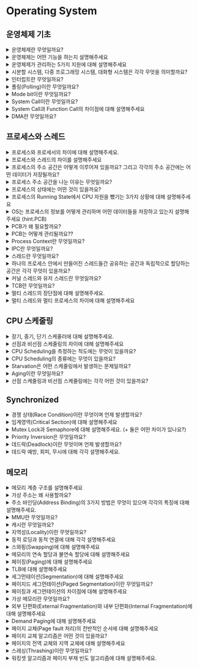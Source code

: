 # Operating System

## 운영체제 기초
<details>
<summary>운영체제란 무엇일까요?</summary>

<hr>
운영체제란 컴퓨터 시스템의 자원을 효율적으로 관리하며 사용자가 컴퓨터를 편리하고 효과적으로 사용할 수 있는 환경을 제공하는 여러 프로그램들의 모임이다.
또한, 응용 프로그램과 하드웨어 간의 인터페이스이다.

넓은 의미에서 커널 뿐만 아니라, 시스템을 위한 유틸리티를 포함하는 개념이며, 좁은 의미에서는 메모리에 올라가 있는 커널을 의미한다.
커널은 전체 운영 체제 코드 중 메모리에 올라가있는 부분이다.

<hr>
</details>

<details>
<summary>운영체제는 어떤 기능을 하는지 설명해주세요</summary>

<hr>
 1. CPU 스케줄링
 
 2. 메모리 관리

 3. 파일 관리
 
 4. 입출력 관리
 
 5. 프로세스 관리
 
 6. 네트워킹
 
 7. 보호

  - 시스템의 오류를 검사하고 복구한다.
    
  - 자원 보호 기능을 제공한다.
<hr>
</details>

<details>
<summary>운영체제가 관리하는 5가지 지원에 대해 설명해주세요</summary>

<hr>
프로세스, 저장장치, 네트워킹, 주변 장치, 사용자 이렇게 5가지 지원을 한다.

1. 프로세스 관리

프로세스의 스케줄링과 동기화 관리를 담당한다.
프로세스의 생성과 제거, 시작과 정지, 메시지 전달 등의 기능을 담당한다.

2. 저장장치 관리

저장 장치에는 메인 메모리인 1차 저장장치와 하드디스크, NAND 등인 2차 저장장치가 있다.
운영체제는 이러한 저장장치를 관리하며, 프로세스에게 메모리 할당 및 회수, 파일 생성과 삭제, 변경 유지 등의 관리를 한다.
  - 1차 저장장치(Main Memory)
    프로세스에 할당하는 메모리
    영역의 할당과 해제각 메모리 영역 간의 침범 방지
    메인 메모리의 효율적인 활용을 위해서 가상 메모리 기능도 제공
  - 2차 저장장치(HDD, NAND Flash Memory 등)
    파일 형식의 데이터 저장
    이런 파일 데이터 관리를 위한 파일 시스템이 있는데, 이를 OS에서 관리
    FAT, NTFS, EXT2, JFS, XFS 등 많은 파일 시스템이 개발되어서 사용 중

##### HDD와 NAND Flash Memory에 대해서
메모리 반도체는 무조건 스위칭 기능과 데이터 저장 기능을 갖는다.

DRAM은 스위칭 기능이 빠르고, NAND Flash Memory는 데이터 저장 기능이 월등하다. NAND Flash Memory는 전원이 꺼져도 창고라는 공간에 저장된 데이터가 존재하므로 '비휘발성 메모리'라고 하고, DRAM은 전원이 꺼지면 데이터는 무조건 소멸하기 때문에 '휘발성 메모리'라고 부른다.

3. 네트워킹

TCP/IP 기반의 인터넷에 연결하거나 응용 프로그램이 네트워크를 사용하면 OS에서 네트워크 프로토콜을 지원한다.
이처럼 OS는 응용 프로그램과 하드웨어 사이의 인터페이스 역할을 하면서 하드웨어를 소프트웨어적으로 제어 및 관리를 하고 있다.

4. 주변 장치 관리

입출력 장치의 스케줄링 및 전반적인 관리를 담당한다.
디바이스 드라이버를 OS가 관리해서 여러 하드웨어를 사용할 수 있도록 해준다


##### 디바이스 드라이버
디바이스란 하드 디스크, USB, 프린터, 단말기, 네트워크 어댑터, 터치 스크린, 오디오 등 컴퓨터 시스템 이외의 다른 주변 장치들을 말한다.

디바이스 드라이버(DD) 란 위의 디바이스들을 동작시키기 위해서 필요한 구동용 소프트웨어이다.
응용 프로그램에서 하드웨어 장치를 이용해서 데이터를 접할 때, DD를 사용한다.

5. 사용자 관리

사용자별 계정을 관리할 수 있는 사용자 관리 기능을 제공한다.
<hr>
</details>

<details>
<summary>시분할 시스템, 다중 프로그래밍 시스템, 대화형 시스템은 각각 무엇을 의미할까요?</summary>

<hr>
시분할 시스템이란 CPU 작업시간을 여러 프로그램이 나누어 쓰는 시스템이다.

다중 프로그래밍 시스템은 메모리 공간을 분할해 여러 프로그램들을 동시에 메모리에 올려서 처리하는 시스템이다.

대화형 시스템은 사용자 관점에서 각 프로그램에 대한 키보드 입력의 결과를 곧바로 화면에 보여주 시스템이다.

3 시스템 모두 하나의 컴퓨터에서 여러 프로그램이 동시에 실행되는 **다중 작업용 운영체제**에 속한다.

<hr>
</details>

<details>
<summary>인터럽트란 무엇일까요?</summary>

<hr>

 CPU가 프로그램을 실행하고 있는 중, 예기치 않은 상황이나 먼저 수행해야할 일이 발생한 경우, 현재 실행중인 작업을 즉시 중단하고, 발생한 상황이 먼저 처리되어야 함을 CPU에게 알리 것이다.

 인터럽트는 크게 Hardware Interrupt와 Software Interrupt가 있다.

 하드웨어 인터럽트는 각각의 하드웨어 I/O device에서 발생한 인터럽트다.

 - 입출력 인터럽트
 - 정전 전원 이상 인터럽트
 - 기계 착오 인터럽트 = CPU의 기능적인 오류
 - 외부 신호 인터럽트

소프트웨어 인터럽트가 더 중요하다. (Trap)

CPU 내부에서 자신이 실행한 명령이나 CPU 명령 실행에 관련된 모듈에서 오류가 생기거나 System call을 호출할 때 발생한다.
- System Call : 애플리케이션이 커널의 함수를 실행하기 위해서 발생시킨다.
- Exception : divide by zero, overflow, underflow ...

d
<hr>
</details>

<details>
<summary>폴링(Polling)이란 무엇일까요?</summary>

<hr>
인터럽트처럼 CPU가 다른 프로세스를 실행하는 동안 디바이스로부터 발생하는 이벤트를 처리하는 방법 중 하나이다.

폴링 방식은 특정 주기마다 CPU가 디바이스들이 serving이 필요한지 체크하기 때문에 CPU 사이클 낭비가 발생한다.
 ( 폴링은 특정 주기마다 CPU가 디바이스를 poll해야지 serving이 가능하지만, 인터럽트는 언제든지 발생할 수 있다)
또한, 인터럽트와 다르게 폴링은 소프트웨어적으로 시그널을 확인하는 방식이다.

폴링은 구현이 쉽고, 우선순위의 변경이 용이하기 때문에 쓰인다. 

>인터럽트는 폴링 방식과 다르게 하드웨어로 지원을 받아야한다는 제약이 있다. 하지만, 폴링 방식보다 신속하게 대응하는 것이 가능해서 필수적인 기능이다. 즉, 인터럽트는 상황을 예측하기 힘든 경우 컨트롤러가 가장 빠르게 대응할 수 있는 방식이다. 
<hr>
</details>

<details>
<summary>Mode bit이란 무엇일까요?</summary>

<hr>
Mode BIT는 사용자 장치의 잘못된 수행으로 다른 프로그램 및 운영체제에 피해가 가지 않도록 하는 보호 장치이다.

Mode BIT은 하드웨어적으로 두가지 모드의 operation 을 지원한다.
- 0이면 Kernel mode( OS 코드 수행 )
- 1이면 User mode( 사용자 프로그램 수행 )

Privileged Instruction는 파일을 다루거나 I/O에게 request를 하는 등, OS만 실행할 수 있는 Instruction으로 Kernel Mode에서만 수행이 가능하다.

이를 User Mode에서 실행하려고 하면, 프로그램을 종료하고 Software Interrupt가 발생한다. 

User program이 하드웨어에 접근하려면 **system call**을 통해서 실행해야 한다.

<hr>
</details>

<details>
<summary>System Call이란 무엇일까요?</summary>

<hr>
System Call이란 (User program이 접근하지 못하는) OS만의 privileged Instruction을 실행하기 위해서는 OS에게 특정 일들을 수행해달라고 요청하는 것으로 **Software Interrupt의 일종**이다.

User program과 OS사이의 인터페이스를 제공한다.

System Call 발생 -> mode bit 0으로 변경 -> 요청 작업 처리 -> mode bit 1로 변경 -> 유저 프로세스 수

<hr>
</details>

<details>
<summary>System Call과 Function Call의 차이점에 대해 설명해주세요</summary>

<hr>
![image](https://github.com/user-attachments/assets/41117340-62cb-489f-9dcc-8521115589cd)

System call은 OS의 도움을 받아 OS의 function을 불러서 수행하는 것이다.

Function call으 같은 프로세스 내에서 프로세스 내에 있는 function을 불러서 수행하는 것이다.
<hr>
</details>

<details>
<summary>DMA란 무엇일까요?</summary>

<hr>
DMA(DIrect Memory Access)

등장 배경

모든 메모리의 접근은 CPU에 의해 접근을 해야하며, 메모리의 접근을 위해서는 CPU에게 인터럽트를 발생시킨 후, 부탁해야 했다. 그렇기 때문에, 모든 메모리 연산에는 interrupt을 발생시키고, CPU는 interrupt을 처리하기 위해서 local buffer와 memory 사이에서 데이터를 옮기는 일까지 진행했다. 이는 CPU 효율성을 많이 떨어뜨렸고, 이를 극복하기 위해서 CPU이외에 메모리 접근이 가능한 장치인 DMA이 등장했다.

DMA 설명

DMA는 일종의 컨트롤러 장치로, CPU가 입출력 장치들의 메모리 접근 요청에 의해 자주 인터럽트를 당하는 것을 막아주는 역할을 한다.

보통 CPU가 처리하는 로컬 버퍼에서 메모리로 데이터를 읽어오는 작업을 DMA가 대행하게 된다.

DMA는 바이트 단위가 아닌 블록 단위로 데이터를 메모리로 읽어온 후!! CPU에게 인터럽트를 발생시켜서 작업 완료를 알린다. 이는 CPU 인터럽트 빈도를 줄여서 효율성을 높인다.

<hr>
</details>

## 프로세스와 스레드
<details>
<summary>프로세스와 프로세서의 차이에 대해 설명해주세요.</summary>

<hr>
프로세스는 코드로 작성된 프로그램이 메모리에 적재되어 사용할 수 있는 상태가 된 것이다.
즉, 메모리 상에서 실행중인 프로그램을 프로세스라고 하고

프로세서는 CPU를 의미한다.

<hr>
</details>

<details>
<summary>프로세스와 스레드의 차이를 설명해주세요</summary>

<hr>
참고 자료 : <https://inpa.tistory.com/entry/%F0%9F%91%A9%E2%80%8D%F0%9F%92%BB-%ED%94%84%EB%A1%9C%EC%84%B8%EC%8A%A4-%E2%9A%94%EF%B8%8F-%EC%93%B0%EB%A0%88%EB%93%9C-%EC%B0%A8%EC%9D%B4> 
프로세스는 운영체제로부터 자원을 할당받은 작업의 단위이고,
스레드는 프로세스가 할당받은 자원을 이용하는 실행 흐름의 단위이다.

프로그램을 실행하게 되면, 파일(코드)는 컴퓨터 메모리에 올라가게 되고, OS로부터 시스템 자원(CPU)를 할당받아서 프로그램 코드를 실행시키면, 그것이 프로세스다.(실행되어 작업중인 컴퓨터 프로그램)

|프로그램|프로세스|
|----|----|
|어떤 작업을 하기 위해 실행할 수 있는 파일| 실행되어 작업중인 컴퓨터 프로그램|
|파일이 저장 장치에 있지만 메모리에는 올라가 있지 않은 **정적**인 상태|메모리에 적재되고 CPU 자원을 할당받아 프로그램이 실행되고 있는 상태|
|코드 덩어리| 코드 덩어리 실행한 것 |

프로세스를 여러 개 만들면 메모리 차지가 비효율적이고, CPU 할당 자원도 중복되기에 등장한 것이 Thread이다.

스레드는 *프로세스 내에서 동시에 진행되는 작업 갈래, 흐름의 단위*를 말한다.

프로그램이 실행되어 프로세스가 만들어지면 Text, Data, Heap, Stack으로 구성된 메모리 영역으로 할당 받는다. 여기서 Heap, Stack은 프로세스가 실행되는 동안 크기가 동적으로 바뀐다.

각 프로세스마다, 이 4개가 각각 생성된다.

스레드는 프로세스가 할당 받은 자원을 이용하는 실행의 단위로, 스레드가 여러개가 있기 때문에 하나의 Chrome을 가지고 웹서핑, 음악, 게임, 다운로드를 동시에 할 수 있는 것이다.

스레드끼리 프로세스의 자원 중 Code, Data, Heap은 공유하고, 스레드마다 Stack은 따로 할당받는다. heap 메모리를 통해서 서로 다른 스레드와의 소통도 가능한 것이다.

이렇게 구성했기 때문에, 자원을 공유하고 자원의 생성과 관리의 중복성을 최소화하여 수행 능력을 올릴 수 있다.



<hr>
</details>

<details>
<summary>프로세스의 주소 공간은 어떻게 이루어져 있을까요? 그리고 각각의 주소 공간에는 어떤 데이터가 저장될까요?</summary>

<hr>
1. Text(Code) : 코드 자체를 구성하는 메모리 영역
2. Data (data + bss + rodata)  : 번역 변수, 정적 변수, 배열과 같은 static data(global variable)
초기화된 데이터는 data영역에 저장하며 초기화되지 않은 데이터는 BSS 영역에 저장한다.(bss = block started by symbol)

const와 같은 상수 키워드 선언된 변수나 문자열 상수는 .rodata에 저장한다. 
-> 왜 data와 bss 구분을 하지?
세그먼트에 따라서 RAM, ROM 어디에 저장할지 결정해야한다.

3. Heap : run time동안 생성자, 인스턴스와 같은 동적으로 할당되는 데이터들을 위해 존재하는 공간이다. 동적으로 할당되고 해제된다.

4. Stack : 지역 변수, 매개변수, 리턴 값과 같은 데이터를 저장하는 임시 메모리 영역이다.함수 호출에 할당되고, 함수의 호출이 완료되면 소멸한다. 만일 stack 영역을 초과하면 stack overflow 에러가 발생한다. 

(RAM은 Random Access Memory, 내용을 자유롭게 읽고 쓰고 지울 수 있는 기억 장치, 책상에 비유, 휘발성 메모리
이며, 보통 컴퓨터의 주 기억장치인 하드 디스크에서 자주 사용하는 데이터를 불러와서 CPU가 빠르게 처리할 수 있는 중간 다리 역할. 
SRAM, DRAM, PRAM, SDRAM, DDRSDRAM 등이 있음

ROM은 Read-Only Memory로 저장한 데이터를 빠른 속도로 읽을 수 있지만, 다시 기록할 수는 없기 때문에 많이 사용하지는 않는다. 그래서 컴퓨터에서는 BIOS(Basic Input Output System)를 저장하거나, 에어컨 냉장고에서 많이 쓰인다. )
<hr>
</details>

<details>
<summary>프로세스 주소 공간을 나눈 이유는 무엇일까요?</summary>

<hr>
최대한 데이터를 공유하면 메모리 사용량을 줄일 수 있기 때문이다.

Code는 공유하고, Stack, Data는 스택 구조의 특성과 전역 변수의 활용성을 위해서 나누게 되었다.

<hr>
</details>

<details>
<summary>프로세스의 상태에는 어떤 것이 있을까요?</summary>

 
|프로세스 상태| 설명 |
 |---|--------|
 |생성(new)|프로세스가 생성되고 아직 준비가 되지 않은 상태 |
 |준비(ready)|프로세스가 실행을 위해 기다리는 상태, CPU를 할당받을 수 있는 상태이며, 언제든지 실행될 준비가 되어있다|
 |실행 (running)|프로세스가 CPU를 할당받아 실행되는 상태|
 |대기 (waiting)|프로세스가 특정 이벤트(입출력 요청 등)가 발생하여 대기하는 상태CPU를 할당받지 못하며, 이벤트가 발생하여 다시 READY 상태로 전환될 때까지 대기한다.|
|종료 (terminated)|프로세스가 실행을 완료하고 종료된 상태더 이상 실행될 수 없으며, 메모리에서 제거되게 된다|


<hr>
</details>

<details>
<summary>프로세스의 Running State에서 CPU 자원을 뺐기는 3가지 상황에 대해 설명해주세요</summary>

<hr>
1. Interrupt가 발생했을 때(timer도 포함)
2. I/O request 를 하기 위해 system call을 하여 watiting 상태로 넘어가는 경우
3. Process의 수행이 끝나서 terminated로 되는 경우
<hr>
</details>

<details>
<summary>OS는 프로세스의 정보를 어떻게 관리하며 어떤 데이터들을 저장하고 있는지 설명해주세요 (hint.PCB)</summary>

<hr>
각각의 process들을 OS의 관리를 받게 되는데, 이때 OS는 process의 현재 정보들을 알기 위해서 PCB(Process Control Block)을 사용한다.

PCB는 아래의 정보를 저장하고 있다.
1. process state
2. process number : process id(Pid)
3. Program Counter(PC)
4. CPU register - contes of registers in CPU
5. etc ( Owner, CPU usage, memory usage, process priority, IO status info)

<hr>
</details>

<details>
<summary>PCB가 왜 필요할까요?</summary>

<hr>
CPU core는 여러 개의 프로세스가 공유해서 사용한다. 이때 프로세스의 교체 (Context Switching)이 발생할 때마다 실행중인 CPU에 올라간 프로세스의 정보를 변경해야 하고, 프로세스들은 추후 CPU 이용 순서가 왔을 때, 이전 작업 내용을 이어서 하기 위해 정보를 저장해야할 필요가 있다. OS는 프로세스의 정보를 PCB를 통해 저장하고 관리하고 있다.

Context Switching이 발생할 때, PCB의 값들을 변경하게 되며 PCB의 정보를 통해 연산을 이어서 한다. 새로 해야할 작업의 상태를 알아야 하기 때문에 존재하는 프로세스에 관한 모든 정보를 저장하는 임시 저장소이다. (프로세스가 생성되면 메모리에 해당 프로세스의 PCB가 함께 생성되고, 종료 시 삭제된다. )

따라서, OS는 PCB에 담긴 프로세스 고유 정보를 통해 프로세스를 관리하며, 프로세스의 실행 상태를 파악하고, 우선순위를 조정하며 스케줄링을 수행하고, 다른 프로세스와의 동기화를 제어한다.

이러한 PCB를 통한 Context Switching은 사용자에게 빠른 반응성과 동시성을 제공하지만, switching 되는 순간, 발생하는 살짝의 간극을 context switching overhead라고 한다. 

이 overhead는 다음과 같은 행위에서 발생된다.
1. PCB 저장 및 복원
2. CPU 캐시 메모리 무효화에 딸ㄴ 비용
3. 프로세스 스케줄링 비용


<hr>
</details>

<details>
<summary>PCB는 어떻게 관리될까요??</summary>

<hr>
커널의 data 영역에는 CPU, memory, disk 등이 있다. 그리고 각각의 process 의 정보들을 갖고 있는 PCB가 존재한다. 즉, PCB는 커널의 data영역에서 관리된다.

이때 PCB들은 linked list 방식으로 관리가 된다. PCB List head에 PCB가 생성될 때마다 붙게 된다. 주소값으로 연결이 이루어져있는 연결 리스트이기 때문에 삽입 삭제가 용이하다.

프로세스가 생성되면 동시에 PCB도 생성되고, 프로세스가 종료되면 동시에 PCB도 제거된다.
![image](https://github.com/user-attachments/assets/24d7f63a-b07a-41aa-9fb7-fb17cbac88a4)

<hr>
</details>

<details>
<summary>Process Context란 무엇일까요?</summary>

<hr>
Process Context란 프로세스가 현재 어떤 상태에서 수행되고 있는 지 정확하게 규명하기 위해 필요한 정보를 의미한다.

시분할 시스템에서는 CPU의 제어권을 공유하기 때문에, 프로세스를 재개하는 시점에 대한 정보를 알기 위해서 process context를 사용한다.

process context에는 프로세스의 주소공간, 레지스터의 값, 시스템 콜 등을 통해 커널에서 수행한 일의 상태, 프로세스에 관해 커널이 관리하고 있는 각종 정보등을 포함한다.

process context의 내용은 크게 3가지로 나뉜다.
1. 하드웨어 문맥 : CPU의 수행상태로, PC와 register에 저장한 값들
2. 프로셋 주소 공간 : 코드, 데이터 스택으로 구성되는 주소 공간
3. 커널 상의 문맥 : PCB, kernel stack와 같은 자료 구

<hr>
</details>

<details>
<summary>IPC란 무엇일까요?</summary>

<hr>
OS가 제공하는 프로세스간 협력 메커니즘, Inter-Process Communication이다. 즉, IPC란 하나의 컴퓨터 안에서 실행중인 서로 다른 프로세스 간 발생하는 통신이다.

IPC는 대표적으로 Shared Memory와 Message Passing이 있다.

Message Passing은 두 프로세스 사이에 communication link을 생성해서 커널의 send(), recieve() 연산을 토해 메시지를 주고 받는다. 그리고 send와 recieve 연산은 system call을 통해 사용한다.

메시지 전달은 전송 대상이 다른 프로세스인지, 아니면 메일 박스라는 일종의 저장공간인지에 따라서 직접 통신과 간접 통신으로 나뉜다. 

Shared Memory는 데이터 자체를 공유하도록 지원하는 것이다. 

Shared Memory를 사용하면 특수한 공간이 생겨, process들이 각자 자신의 공간이라고 생각하면서 사용한다. 프로세스가 공유 메모리 할당을 커널에 요청하면 커널은 해당 프로세스에 메모리 공간을 할당해주고, 이후 모든 프로세스는 해당 메모리에 접근할 수 있다. 

이는 중개자 없이 곧바로 메모리에 접근할 수 있기 때문에 IPC 중에서 가장 빠르게 작동한다. 하지만, 2개 이상의 process가 동시에 접근하려는 process syncronization 문제와 multi processor에서의 Cache Coherence Problem이 발생한다. 
<hr>
</details>

<details>
<summary>스레드란 무엇일까요?</summary>

<hr>
CP가 동작하는 가장 작은 단위를 THREAD라고 한다. 

하나의 process는 한개 이상의 thread로 구성된다.

IPC 없이 바로 shared memory에 접근이 가능하다

process들끼리 바꾸는 context switching보다 thread을 변경하는 것이 overhead이 적다.

새로운 thread을 만들 때에는 pc, register, stack에 대한 공간만 만들면 되기 때문에 process을 만드는 것보다 memory와 time 측면에서 이점이 있다. 
<hr>
</details>

<details>
<summary>하나의 프로세스 안에서 만들어진 스레드들간 공유하는 공간과 독립적으로 할당하는 공간은 각각 무엇이 있을까요?</summary>

<hr>
공유 : Code, Data (OS resource)
각자 관리 : PC, Register, Stack (TCB로 관리)
<hr>
</details>

<details>
<summary>커널 스레드와 유저 스레드란 무엇일까요?</summary>
 
#### 커널 스레드
 - 운영체제가 직접 관리하는 스레드
 - 논리적 코어와 매핑되는 시스템의 실제 스레드
 - 커널 영역에서 스레드의 생성, 관리, 수행
 - 커널이 각 스레드를 개별적으로 관리
 - 프로세스 내 스레들이 병령 수행 가능
 - 하나의 스레드가 block되어도 다른 스레드는 계속 작업 가능

 - parallelism과 Concurrency를 지원하지만, kernel thread은 kernel을 통해서 operation을 하기에 무겁다
   
#### 유저 스레드
 - 유저 영역의 **라이브러리**로 구현된 스레드
 - 커널은 프로세스 내 유저 스레드를 알지 못한다.

 - user space 안 thread library에 의해서 관리되기 때문에, system call이 필요하지 않기에 빠르지만, 하나의 user thread가 system call을 만들면 전체 thread가 blocked 상태가 된다. 또한 Parallelism을 지원하지 않는다.
<hr>

<hr>
</details>

<details>
<summary>TCB란 무엇일까요?</summary>

<hr>
TCB(Thread Control Block)는 스레드를 관리하는 구조이다. ( 프로세스를 PCB를 통해 관리하는 것처럼)
- TCB의 정보는 PCB 안에 있다.
-각각의 kernel Thread에만 생성된다.
-PC, register의 정보를 갖고 있다.
-ready queue는 CPU를 기다리고 있는 TCB의 리스트로 context switch을 할 때마다 TCB들에 있는 PC, register정보로 변경한다.
<hr>
</details>

<details>
<summary>멀티 스레드의 장단점에 대해 설명해주세요.</summary>

<hr>
멀티 스레드란 하나의 프로세스에 여러 스레드로 자원을 공유하며 작업을 나누어 수행하는 것입니다.

### 장점

- 독립적으로 프로세스를 하나하나 생성하는 것에 비해 **PC, Register, Stack **에 대한 공간만 만들면 되기 때문에 memory와 time 측면에서 이점이 있다.
- 시스템의 처리율이 향상된다.
- 스레드 간 데이터를 주고 받는 것이 간단하고, 시스템 자원 소모가 준다.
- 스레드 사이의 작업량이 적어서 Context Switching이 빠르다(캐시 메모리를 비울 필요가 없다)
  - Non-blocking system call을 하여 효율적이다.
     - Single thread는 I/O작업을 하면 process전체가 waiting으로 가게 되는 blocking system인데 multi-thread process같은 경우는 하나의 thread가 I/O작업을 하여 해당 thread가 waiting으로 가더라도 다른 thread가 CPU를 할당받아 사용할 수 있는 Non-blocking system이다.
 - IPC 없이 Shared Memory에 접근 가능하기 때문에 응답 시간과 통신 비용이 단축된다.

### 단점

- 자원을 공유하기에 bottle neck, deadlock와 같은 동기화 문제가 발생할 수 있다.
- 주의 깊은 설계가 필요하고, 디버깅이 어렵다.
- 하나의 스레드가 전체 프로세스에 영향을 준다.
- 단일 프로세스 시스템의 경우 필요 없다.
<hr>
</details>

<details>
<summary>멀티 스레드와 멀티 프로세스의 차이에 대해 설명해주세요</summary>

<hr>
> 멀티 프로세스는 하나의 프로그램을 여러개의 프로세스로 구성해서 각 프로세스가 하나의 작업을 처리하는 것이다.
> 멀티 스레드는 하나의 프로세스에 여러 스레드가 자원을 공유하며 작업을 나누어 수행하는 것이다.

차이 

|멀티 프로세스 | 멀티 스레드 | 
|-------|-------|
| | 작은 메모리 공간 차지, Context Switching이 빠르다.|
| | 동기화 문제, 하나의 스레드 장애가 전체 스레드 종료로 이어질 수도 있다|
|프로세스 끼리 영향을 주지 않아 안정성이 높다.| |
| 많은 메모리 공간과 CPU 시간을 차지한다. | |
|동시에 여러 작업 수행| 동시에 여러 작업 수행|


<hr>
</details>

## CPU 스케줄링
<details>
<summary>장기, 중기, 단기 스케줄러에 대해 설명해주세요.</summary>

<hr>

#### 장기 스케줄러(job scheduler, 작업 스케줄러)

어떤 프로세스를 준비 큐에 진입시킬지 결정한다.

레디 큐에 있는 작업들은 CPU에서 실행되기 위해 프로세스 메모리를 보유하여야 하여, 장기 스케줄러는 메모리를 할당하는 문제에 관여한다 -> 메모리 할당 승인을 결정

메모리에 올라가 있는 프로세스의 수를 조절한다.
>현대의 시분할 시스템의 OS에서는 프로세스가 시작 상태가 되면 장기 스케줄러 없이 곧바로 프로세스에 메모리를 할당해서 준비큐에 넣어준다. -> 장기 스케줄러 대신 중기 스케줄러 사용


#### 단기 스케줄러( CPU scheduler)

Ready Queue의 프로세스 중에서 어떤 프로세스를 다음 번에 실행 상태로 만들 것인지 결정

시분할 시스템에서는 타이머가 인터럽트를 발생하면 단기 스케줄러 호출


#### 중기 스케줄러

현대 시분할 시스템용 OS에서는 중기 스케줄러를 더 많이 둔다(장기 스케줄러 대신)

너무 많은 프로세스에게 메모리를 할당해, 시스템의 성능이 저하되는 경우를 해결하기 위해 적재된 프로세스의 수를 동적으로 저절하기 위해 추가된 스케줄러이다. 

프로세스 당 보유 메모리양이 지나치게 적어진 경우, 일부 프로세스를 메모리에서 Swap out시키는 역할을 수행한다.

<hr>
</details>

<details>
<summary>선점과 비선점 스케줄링의 차이에 대해 설명해주세요</summary>

<hr>

### Non-Preemptive

- proess가 CPU를 스스로 놔줄 때까지 기다리는 스케줄링 방식이다.
- Process들은 종료 또는 I/O 작업을 하기 전까지는 CPU를 지속적으로 사용할 수 있다.
- context switch가 적게 일어나기 때무에 Overhead가 적다.
- 새로운 작업을 요청해도 자신의 순서까지 오래 기다려야 할 수도 있기 때문에 response time이 오래 걸린다.
- 바로바로 반응해야 하는 프로그램에는 좋지 않다.

### Preemptive

- interrupt을 통해 **강제로** CPU를 뺏는 방법이다.
- 현대 대부분의 OS는 Preemptive이다.
- race condition 이 발생한다.

> Race Condition이란 둘 이상의 입력 또는 조작의 타이밍이나 순서 등이 결과 값에 영향을 줄 수 있는 상태
> 두개 이상의 프로세스가 공유 자원에 접근할 때, 결과값에 영향을 줄 수 있는 상황으로, 동시 접근 시 자료의 일관성을 해치는 결과가 나타난다.

>이를 예방하기 위해서는 세마포어나 뮤텍스를 사용해야한다.

|Semaphore | Mutex | 
|------|------|
|동기화를 위한 도|동기화를 위한 도구|
|Signaling 메커니즘|Locking 메커니즘|
|Lock을 걸지 않은 Thread도 signal을 통해 Lock 해제 가능 | Locking 메커니즘으로 Lock을 걸은 Thread만이 임계 영역을 나갈 때 Lock을 해제|
Semaphore는 Signaling 메커니즘을 사용한다.

락을 걸지 않은 쓰레드도 Signal을 해제할 수 있기 때문에 wait 함수를 호출한 Thread만이 signal 함수를 호출할 수 있는 뮤텍스와 다르다.

wait을 호출하면 Semaphore의 카운트를 1 줄이고, Semaphore의 카운트가 0보다 작거나 같아질 경우에 Lock이 실행된다.

뮤텍스는 자원에 대한 접근을 동기화하기 위해 사용되는 상호배제 기술이다. 뮤텍스는 Locking 메커니즘으로 오직 하나의 Thread만이 동일한 시점에 Mutex를 얻어 임계 영역에 들어올 수 있고, 이 Thread 만이 임계 영역에서 나갈 때 뮤텍스를 해제할 수 있다.

<hr>
</details>

<details>
<summary>CPU Scheduling을 측정하는 척도에는 무엇이 있을까요?</summary>

<hr>
1. CPU utilization : CPU를 얼마나 사용하는지 => 높을 수록 효율적이다.
2. Throughput : 시간당 수행한 작업의 양
3. Turnaround Time : 프로세스가 생성되고 종료되기까지 걸린 시간, waiting 시간, 실행 시간 다 합친 것
4. Waiting Time : ready queue에서 기다린 총 시간, waiting queue에서 기다린 전체 시간
5. Response time : 프로세스가 생성되고 **첫번째 응답**이 있기까지 걸린 시간, Interactive and real time system 프로그램 측정에 사용된다. 

<hr>
</details>

<details>
<summary>CPU Scheduling의 종류에는 무엇이 있을까요?</summary>

<hr>
여기 시간 들여
<hr>
</details>

<details>
<summary>Starvation은 어떤 스케줄링에서 발생하는 문제일까요?</summary>

<hr>
Priority Scheduling에서 우선 순위가 높은 process들이 계속 들어오면 우선순위가 낮은 process는 실행되지 않고, 무한정 대기하게 되는 이러한 문제를 Starvation이라고 한다.

priority Scheduling, SJF Scheduling에서 발생한다.
<hr>
</details>

<details>
<summary>Aging이란 무엇일까요?</summary>

<hr>
Aging이란 Starvation을 해결하는 방법 중 하나로, process마다 시간이 지나면 지날수록 우선순위를 높여주는 방식이다.
<hr>
</details>

<details>
<summary>선점 스케줄링과 비선점 스케줄링에는 각각 어떤 것이 있을까요?</summary>

<hr>

#### 선점 스케줄링
- SRTF
- RR
- Multi level Queue
- 다단계 피드백 큐

#### 비선점 스케줄링
- FCFS
- SJF
- Priority
- HRN
<hr>
</details>

## Synchronized
<details>
<summary>경쟁 상태(Race Condition)이란 무엇이며 언제 발생할까요?</summary>

<hr>
multicore CPU에서 두개 이상의 프로세스가 parallel하게 실행되는 경우, 또는 두개 이상의 프로세스가 하나의 single core에서 concurrently하게 실행되는 등 **공유 자원에 동시 접근하는 경우, 두개 이상의 프로세스를 두고 경쟁하는 문제를 Race Condition**이라고 한다.

### Race condition이 발생하는 경우

1. Kernel작업 중, **Interrupt**

문제점 : 커널 모드에서 데이터를 로드하여 작업을 수행하다가 인터럽트가 발생해서 같은 데이터를 조작하는 경우

해결법 : 커널 모드에서 작업을 수행하는 동안, Interrupt을 disable시켜, CPU 제어권을 가져가지 못하도록 한다. 

2. 프로세스가 System Call을 해서 커널모드로 진입하여 작업 수행 도중 **Context Switching**이 발생했을 경우

문제점 : P1이 커널모드에서 데이터를 조작하는 도중, 시간이 초과되어 CPU제어권이 P2로 넘어가 데이터를 조작하는 경우

해결법: 프로세스가 커널모드에서 작업을 하는 경우 시간이 초과되어도 CPU 제어권이 다른 프로세스에게 넘어가지 않도록 함

3. 멀티 프로세서 환경에서 **공유 메모리 내의 커널 데이터에 접근**할 때

문제점 : 멀티 프로세서 환경에서 2개의 CPU까 동시에 커널 내부의 공유 데이터에 접근.조작하는 경우

해결법 : 커널 내부에 있는 공유 데이터에 접근할 때마다, 그 데이터에 대해서 lock/unlock을 함

<hr>
</details>

<details>
<summary>임계영역(Critical Section)에 대해 설명해주세요</summary>

<hr>
각각의 process들은 shared data를 접근하는 부분에 critical section이라고 불리는 code segment을 가지고 있다.

동시간대에 하나의 process만 critical section을 실행할 수 있다.

각각의 process들은 critical section에 들어갈 때 `entry section`에서 permission에 대해 물어보고 사용한다. 실행을 마치면 `exit section`을 통해 사용을 마쳤다는 것을 알리고, `remainder section`을 이어서 실행시킨다.

Critical section에는 필요 조건이 있다.

1. **Mutual Exclusion** : 하나의 프로세스가 들어오면 다른 프로세스는 못 들어온다
2. **Progress** : Critical Section을 실행하는 프로세스가 없을 때는 원하는 프로세스는 누구나 들어갈 수 있다.
3. **Bounded** **Waiting** : 각각의 process들은 몇번의 시도안에 Critical Section에 들어갈 수 있어야 한다.

-> Critical Section은 Mutex Lock또는 Semaphore로 구현된다.

<hr>
</details>

<details>
<summary>Mutex Lock과 Semaphore에 대해 설명해주세요. (+ 둘은 어떤 차이가 있나요?)</summary>

<hr>
많은 시스템들은 syncronization을 위해서 atomic hardware instruction의 도움을 받는다. Atomic Instruction은 interrupt을 발생하지 않는다.

Mutex Lock과 Semaphore는 atomic instruction을 사용하기 위한 tool이다. 둘은 atomic instruction의 지원을 받아서 Critical Section을 구현한다.

## Mutex Lock

- (동기화 대상이 하나) 임계 구역을 가진 Thread들의 실행시간이 겹치지 않고, 각각 단독으로 실행되게 하는 기술이다.
- 공유된 자원의 데이터 혹은 Critical Section등에 하나의 Process 혹은 Thread만 접근하도록 지원한다.
- **Mutual Exclusion**의 약자이다.
- 해당 접근을 조율하기 위해 lock과 unlock을 사용한다. 누군가 lock을 가지면 다른 process들은 critical section에 들어가지 못한다.
   - lock : Critical Section에 들어갈 권한을 얻는다.
   - unlock : Critical Section을 모두 사용했음을 알린다.
 

 ## Semaphore

- (동기화 대상이 하나 이상) 공유된 자원의 데이터 혹은 Critical Section등에 *정해진 수의* process 혹은 Thread만 접근하도록 지원한다.
- Semaphore의 S라는 integer variable을 갖고 Critical Section을 관리한다.
- Wait(S)와 signal(S)는 atomic instruction이다.
- Semaphore 는 mutex lock보다 활용도가 높다.
- Semaphore의 크기에 따라 Binary와 Counting가 존재한다.
- Deadlock과 Priority Inversion의 문제가 발생한다.

#### Binary Semaphore
Semaphore 값이 0,1로 Mutex Lock과 동일하다.

누가 쓰면 semaphore는 0, 안 쓰면 1

#### Counting Semaphore
Semaphore의 값이 다양해서, 여러 개의 thread과 resource를 동시에 이용할 수 있게 해준다.

## 둘의 차이
|Mutex|Semaphore|
|-----|------|
|동기화 대상이 하나|동기화 대상이 하나 이상|
|자원을 소유하는 게 가능|자원 소유는 불가능|
|상태가 0,1이기에 Lock 가능, 소유하고 있는 Thread만이 Mutex해제 가능 | Semaphore를 소유하지 않고 있는 Thread도 Semaphore 해제 가능|
|프로세스 범위를 갖는다|시스템 범위에 걸쳐 있다.|
|프로세스 종료 시, 자동으로 Clean up|파일 시스템 상으로 파일로 존재|


<hr>
</details>

<details>
<summary>Priority Inversion은 무엇일까요?</summary>

<hr>
Priority Inversion은 Priority Scheduling에서 발생할 수 있는 문제로, 우선 순위가 높은 프로세스가 필요로 하는 자원을 우선순위가 낮은 프로세스가 lock을 걸고 있을 때 발생하는 문제이다. 

![image](https://github.com/user-attachments/assets/34b5a0a8-588e-4edc-83a1-c34519f91087)

- 낮은 우선순위를 가진 L이 resource R을 이용중이다.
- 높은 우선순위를 가진 H가 ready queue에 추가되면서 먼저 수행을 하려고 한다.
- 하지만 L이 interrupt을 발생시키지 못하도록 semaphore에 접근중이라서 H는 L의 수행이 완료 될 때까지 대기한다. (이건 Priority inversion 아님)
- 이때 R에 접근 하지 않고 싶어하는 M이 ready queue에 추가되면 R에 관련없는 M은 preemption을 발생시켜 L을 종료 시키고 M을 수행한다. M이 preemption이 발생해서, H가 M까지 기다리게 하는 일이 priority inversion이다. 
<hr>
</details>

<details>
<summary>데드락(Deadlock)이란 무엇이며 언제 발생할까요?</summary>

<hr>
데드락은 두개 이상의 process나 Thread가 서로 자원을 얻지 못해서 다음 작업을 하지 못해, 무한히 다음 자원을 기다리는 상태이다.

자원의 종류로는 
1. Physical resource Type : I/O device, memory space, CPU Cycle등
2. Logical resource Type : semaphore, mutex lock, file 과 같이 물리적으로 존재하지 않지만, 여러 process가 같이 사용하는 자원

   ## 데드락이 발생하는 조건
데드락이 발생하기 위해서는 4가지 조건을 만족해야 한다.

1. Mutual Exclusion
   자원에 대해서 한개의 process만이 점유할 수 있다.
2. Hold and Wait
   최소한 하나의 자원을 점유하고 있으면서, 다른 프로세스에 할당되어 사용하고 있는 자원을 추가로 점유하기 위해서 대기하는 프로세스가 존재해야 한다.
3. No Preemption
   강제로 뺏기 불가능
4. Circular wait
   사이클 존재

<hr>
</details>

<details>
<summary>데드락 예방, 회피, 무시에 대해 각각 설명해주세요.</summary>

<hr>

## 데드락 예방 ( Prevention)
데드락 발생 조건 4가지 중 하나만 없애도 Deadlock을 예방할 수 있다.하지만, 실현 불가능한 case들이 존재하고 resource 낭비가 심해져서 utilizatin이 낮아진다.

1. No mutual Exclusion

- 같은 시간에 자원을 공유 가능하도록 한다.

##### Problem : Mutual Exclusion을 없애면 deadlock을 예방하지만, race condition이 발생한다.

-> 공유 할 수 없는 자원(Mutex lock, printer)도 존재하기도 하여서, mutual exclusion을 없애는 건 어렵다.

2. No Hold and Wait

- 프로세스가 resource을 요청할 때마다 다른 리소스를 보유하지 않도록 보장한다.
- Total Allocation : 필요로 하는 자원들을 모두 이요할 수 있을 때까지 기다렸다가 한번에 allocation 받아서 hold and wait을 없앤다.

##### Problem : 작업이 끝난 resource도 가지고 있어서, resource Utilization이 떨어진다.

3. Allow Preemption

- Preemption을 허용한다.(RR)

###### Problem : CPU같은 경우에는 괜찮지만, Semaphore는 불가능하다.

4. No Circular Wait
- Total Ordering : 자원 타입별로 전체적인 순서를 정하고, order의 수를 높여가며 자원을 요청해서 없앤다.\

##### Problem : 항상 순서에 따라 자원을 요청해야 한다.


## 데드락 회피

요청이 왔을 때, safe 상태면 받는다.(safe = 절대 데드락이 일어나지 않는 상태)

만약, unsafe면 요청을 거부한다.

instance 수에 따라서 Resource-Allocation Graph Algorithm,과 Banker's Algorithm이 존재한다.


## 데드락 무시

Ostrich Algorithm : Ignore the problem and pretend that deadlocks never occur in the system.

실제 시스템에서는 deadlock prevention,이나 avoidance는 overhead가 커서 안 쓴다.

실제는 ignorance가 더 많이 쓰인다.

만약 deadlock에 빠지면 DEADLOCK RECOVERY(재부팅, 프로세스 종료, resource 강제로 빼앗기)등 한다.

- Deadlock Detection : 자원 할당 그래프를 통해서 데드락 탐지

- Recovery : 프로세스 종료, 자원 선점. 

<hr>
</details>

## 메모리
<details>
<summary>메모리 계층 구조를 설명해주세요</summary>

<hr>
메모리 게층 구조란, 메모리를 필요에 따라 (CPU가 메모리에 더 빠르게 접근하기 위해서) 여러 가지 종류로 나누어 둠을 의미한다.

메모리 계층 구조를 바탕으로 컴퓨터를 설계해, 여러 상황에 맞는 여러 저장 장치를 각각의 역할이나 특징을 기반으로 사용하여 최적의 효울을 낼 수 있도록 한다.
![image](https://github.com/user-attachments/assets/afcaa1e3-44da-4f5b-8bab-1b4ef2f8131f)
### Register
- CPU가 요청을 처리하는데 필요한 데이터를 **일시적**으로 저장하는 기억 장치이다.
- CPU 안에 존재한다.

### Cache
- 캐시는 지역성의 원리를 사용해서 얻고자 하는 데이터를 필요한 순간마다 데이터가 저장되어 있는 저장소에서 가져오는 일에 대한 시간을 줄일 때 사용되는 임시 저장소이다.
- 메인 메모리의 접근을 빠르게 하기 위한 CPU CACHE, 하드 디스크에 내장된 DISK CACHE(== DISK BUFFER), PAGE CACHE(TLB) 등이 존재한다.

### Main Memory
- 1차 기억장치(주 기억장치)로, 실행중인 프로그램이 올라가는 메모리 공간이다.
- 휘발성 장치인 RAM과 고정 장치인 ROM이 존재한다.

### Hard Disk Drive(HDD)
- **비휘발성**으로 순차 접근이 가능한 **보조 기억 장치** 이다

## 메모리 계층 구조의 목적
- 전체 기억 장치를 구성하는데 있어, 가격은 최소화하면서 빠른 접근 속도와 대용량의 크기를 제공하는 입출력의 경제성을 확보를 목적으로 두고 있다.
- 자주 쓰이는 데이터만 자주 쓰이는 지역성 특징 때문에 자주 쓰이는 데이터들은 메모리에서 CACHE로 올린다.
- 메모리는 상위 계층으로 갈 수록 비싸다. 그렇기에, 계층적으로 구성하여 효율적인 구동을 위해 필요한 데이터들만 상위 계층으로 올린다. 
<hr>
</details>

<details>
<summary>가상 주소는 왜 사용할까요?</summary>

<hr>
Logical Adrress는 메모리의 공간이 한정적이기 때문에, 사용자에게 더 많은 메모리를 제공하기 위해서 등장했다. 가상 주소는 프로그램 상에서 사용자가 보는 주소 공간이다. 각각의 process들은 실제 physical memory address를 사용하지 않고, logical address를 사용한다. 
<hr>
</details>

<details>
<summary>주소 바인딩(Address Binding)의 3가지 방법은 무엇이 있으며 각각의 특징에 대해 설명해주세요.</summary>

<hr>
주소 바인딩은 CPU가 기계어 명령을 수행하기 위해서 논리적 주소를 통해 메모리 참조를 하게 되면 논리적 주소가 물리적 메모리와 매핑된다. 이렇게 논리적 주소를 물리적 주소와 연결 시켜주는 것이 Adress Binding 이다.

이에는 Compile time Binding, Load Time Binding, Execution Time Binding(Run Time Binding) 이 있다. 

### 1. Compile Time Binding
- 컴파일 하는 시점에 해당 프로그램의 물리적 메모리의 위치가 결정된다.
- 프로그램이 절대 주소를 적재시키는 절대코드를 생성한다.
- 프로그램이 올라가 있는 물리적 메모리 위치를 변경하고 싶다면 다시 컴파일 해야 한다.
     - 이러한 이유 때문에 시분할 컴퓨팅 환경에서 잘 사용하지 않는다.


### 2. Load Time Binding
- 프로그램이 실행이 시작될 때, 물리적 메모리 주소가 결정된다.
- 프로그램을 메모리에 적재시키는 프로그램인 Loader의 책임 하에 물리적 메모리 주소가 부여되며, 프로그램이 종료될 때 까지 물리적 메모리 상의 위치가 고정된다.
- 컴파일러가 재배치 가능 코드를 생성한 경우에 가능한 방식이다.
  > 재배치 가능 코드란 프로그램이 실행될 때, 적재되는 순간에 주어진 메모리 주소(base + 10...)에 맞춰서 조정될 수 있는 코드이다.
- 물리적 메모리 위치를 변경하고 싶다면 Reload를 해야 한다(recompile보다는 소모가 적다)

### 3. Execution Time Binding
- 프로그램이 시작한 후에도 프로그램이 위치한 물리적 메모리상의 주소가 변경될 수 있다.
- CPU가 주소를 참조할 때마다 해당 데이터가 물리적 메모리의 어느 위치에 있는지, address mapping table을 이용해서 바인딩을 점검해야 한다.
- 실시간 바인딩이 가능하기 위해서는 **base register** 와 **limit register**를 포함해서 **MMU(Memory Management Unit** 이라는 하드웨어적인 자원이 필요하다.
- 대부분의 OS가 이 방법을 사용한다.
- 물리적 메모리 위치를 바꾸고 싶다면 relocation Register의 값만 바꾸면 된다. (매우 간편)
<hr>
</details>

<details>
<summary>MMU란 무엇일까요?</summary>

<hr>
MMU는 논리적 주소를 물리적 주소로 매핑해주는 하드웨어 장치이다.

CPU가 특정 프로세스의 논리적 주소를 참조하려고 할 때, MMU 기법은 해당 주소값에 기준 레지스터의 값을 더해서 물리적 주소값을 얻어낸다.
- 이때 프로세스의 물리적 메모리 시작 주소인 기준 레지스터를 **Relocation register(재배치 레지스터)** 라고 한다.

![image](https://github.com/user-attachments/assets/739da2be-0da8-48df-b2fd-e05127dbc039)

- process 마다 각기 다른 relocation register, limit register를 갖고 있으며, 이를 통해서 logical address space를 정의한다. 이는 PCB에 저장
  - Context Switching으로 CPU에서 수행중인 프로세스가 바뀔 때마다, **Relocation Register의 값을 해당 프로세스에 해당하는 값으로 재설정함** 으로써 프로세스 별로 adress binding을 올바르게 할 수 있다.
- MMU는 권한이 없는 다른 프로세스의 물리적 주소 공간으로의 침범을 막기 위해서 Limit Register(한계 레지스터)를 이용해서 메모리 보안을 한다.
  if 논리적 주소 < Limit Register에 저장된 프로세스의 크기 :
    논리적 주소 += relocation register -> 물리적 주소룰 찾는다
  else :
    TRAP! -> 프로세스 강제 종료

##정리
1. 논리적 주소 -> 물리적 주소 매핑
2. 메모리 보호!

<hr>
</details>

<details>
<summary>캐시란 무엇일까요?</summary>

<hr>
주기억 장치에 저장된 내용의 일부를 임시로 저장해서, CPU와 주기억장치의 속도 차이로 성능 저하를 방지해준다.

CPU에서 메인 메모리에 접근하기 이전에 먼저 Cache를 확인하고, 만약 데이터가 존재한다면 Cache hit-> 바로 해당 명령어 사용, 데이터가 존재하지 않는다면 Cache miss -> Main memory 접근

이를 통해서 메모리 접근 비용을 아낄 수 있다.

Cache Hit을 극대화 시키기 위해서는 지역성의 원리를 이용한다.
<hr>
</details>

<details>
<summary>지역성(Locality)이란 무엇일까요?</summary>

<hr>
기억 장치 내의 정보를 균일하게 access하는 게 아니라, 한순간에 특정 부분을 집중적으로 참조하는 특성을 의미한다.

#### -시간 지역성
 최근에 참조된 주소의 내용은 곧 다음에도 참조된다는 특성

#### - 공간 지역성
 실제 프로그램이 참조된 주소와 인접한 주소의 내용이 다시 참조되는 특성

<hr>
</details>

<details>
<summary>동적 로딩과 동적 연결에 대해 각각 설명해주세요</summary>

<hr>

### 동적 로딩(dynamic loading)

- 동적 로딩은 여러 프로그램이 동시에 메모리에 올라가서 수행되는 다중 프로그래밍 환경에서 메모리 사용의 효율성을 높이기 위해 사용하는 기법 중 하나이다.
- 프로세스가 시작될 때 프로세스의 주소 공간 전체를 메모리에 다 올리는 것이 아닌 실행에 필요한 부분이 실제로 불릴 때마다 해당 부분만을 메모리에 적재하는 방식으로 동작한다.
- 기존 방식에 비하여 더 많은 프로그램을 메모리에 적재할 수 있어 효율성이 향상된다.
- 운영체제의 특별한 지원 없이 프로그램 자체에서 구현이 가능하며 운영체제가 라이브러리를 통해 지원할 수도 있다.

### 동적 연결(dynamic linking)

> Linking은 프로그래머가 작성한 소스코드를 컴파일하여 생성된 object 파일과 이미 컴파일된 library file들을 묶어 하나의 실행파일을 생성하는 과정을 말한다.
>
- 컴파일을 통해 생성된 object 파일과 라이브러리 파일 사이의 연결을 프로그램의 실행 시점까지 지연시키는 기법이다.
- 기존의 방식(정적 연결, static linking)에는 동일한 라이브러리를 각 프로세스별로 메모리에 적재하느라 물리적 메모리의 낭비가 발생하였다. 하지만 동적 연결은 라이브러리가 실행시점에 연결되어 실행코드가 포함되지 않으며 다수의 프로그램이 사용하는 라이브러리를 메모리에 한번만 적재하여 메모리 효율성을 높일 수 있다.
- 동적 연결을 가능하기 위해 실행파일의 라이브러리 호출 부분에 해당 라이브러리의 위치를 찾기 위한 스텁(stub)이라는 작은 코드를 둔다. 라이브러리 호출 시 스텁을 통해 해당 라이브러리가 메모리에 이미 존재하는지 살펴보고 그럴 경우 해당 주소의 메모리 위치에서 직접 참조하며, 그렇지 않을 경우 디스크에서 동적 라이브러리 파일을 찾아 메모리로 적재한 후 수행하게 된다.
- 동적 연결 기법은 운영체제의 지원을 필요로 한다.


<hr>
</details>

<details>
<summary>스와핑(Swapping)에 대해 설명해주세요</summary>

<hr>

- 스와핑이란 메모리에 올라온 프로세스의 주소 공간 전체를 디스크의 스왑 영역(Swap area)에 일시적으로 내려놓는 것을 말한다.
  - 스왑 영역을 백킹 스토어(backing store)라고도 부르며 디스크 내에 파일 시스템과는 별도로 존재하는 일정 영역이다.
    - 스왑 영역은 프로세스가 수행중인 동안에만 일시적으로 저장하는 공간인 저장 기간이 짧은 공간이다.
- 프로세스가 종료되어 주소 공간을 디스크로 내쫓는 것이 아니라 특정한 이유로 수행 중인 프로세스의 주소 공간을 일시적으로 메모리에서 디스크로 내려놓는 것이다.
- 발생하는 과정
  1. 스와퍼(swapper)라고 불리는 중기 스케줄러에 의해 스왑아웃 프로세스를 선정
  2. 스왑 아웃 대상으로 선정된 프로세스에 대해서는 메모리에 올라가 있는 주소 공간의 내용을 통째로 디스크 스왑 영역에 스왑아웃
- 스와핑은 메모리에 존재하는 프로세스의 수를 조절하며 다중 프로그래밍 정도를 조절한다.

> compile time binding과 load time binding 방식에서는 스왑 아웃된 프로세스가 다시 스왑 인 될 때에는 원래 존재하던 메모리 위치로 다시 올라가야한다. 하지만 run time binding의 경우 빈 메모리 영역 아무 곳에나 프로세스를 올릴 수 있다.

<hr>
</details>

<details>
<summary>메모리의 연속 할당과 불연속 할당에 대해 설명해주세요</summary>

<hr>
각각의 프로세스를 물리적 메모리의 연속 공간에 올리는 방식이다.

물리적 메모리를 다수의 분할로 나누어, 하나의 분할에 하나의 프로세스가 적재되도록 한다.

물리적 메모리를 분할하는 방식에 따라, 고정 분할과 가변 분할 방식으로 나뉜다.

#### Fixed Partition allocation(고정 분할)
- 물리적 메모리를 고정된 크기의 분할로 미리 나누어두고, **각 분할에 하나의 프로세스**를 실행시키는 방식이다.
- 분할의 크기는 모두 동일하게, 다르게 설정 가능하다.
- 하나의 분할에 하나의 프로그램만 적재할 수 있어, 메모리에 올릴 수 있는 프로그램 수가 제한된다.
- 문제 : **Internal Fragmentation(내부 단편화)** 가 발생할 수 있다.

#### Variable Partition allocation(가변 분할)
- 미리 나누지 않고, 프로그램이 실행되고 종료되는 순서에 따라 분할을 관리하는 방식이다.
- 메모리에 적재되는 프로그램의 크기에 따라 분할의 크기, 개수가 동적으로 변한다.
- 문제 : **External Fragmentation(외부 단편화)** 가 발생할 수 있다.

프로세스를 메모리에 올릴 때, 물리적 메모리 내 가용 공간 중 어떤 위치에 들어갈 지 결정하는 **Dynamic Storage-allocation Problem** **(동적 메모리 할당 문제)** 가 중요한 쟁점이다.

1. First Fit : 스캔을 하며 프로그램을 적재할 수 있는 최초의 가용 공간에 적재
2. Best Fit : 모든 공간 스캔, 최적의 공간에 적재( 시간적 오버헤드, 공간 측면에서는 효율적)
3. Worst Fit : 가용 공간 중 가장 크기가 큰 곳에 새로운 프로그램을 할당

외부 조걱을 해결하기 위해서 사용중인 메모리 영역을 한곳에 몰아두는 **Compaction** 을 실행한다.
> Compaction은
> - process의 memory 공간을 옮겨서 하나의 큰 공간을 만들어 준다.
> - compile/load time binding에서는 recompile, reload을 해야해서 비효율적이다.
> - Executiaon TIme Binding 할 때만 적합하다.


#### 연속 할당의 장단점

장점
- 단순한 연산을 통해서 할당, 빠르고 편함
- 연산에 필요한 하드웨어는 Limit Register, Relocation Register 두개 뿐이다.

단점
- 연속적으로 할당을 하니, process가 더 많은 공간을 할당 받기 위해서는 process의 위치를 옮기는 어려움이 있다.
- 자신만의 virtual address를 physical address로 할당받아서 사용하기에, 메모리 공유가 어렵다. (프로세스는 base ~ limit 사이의 주소 접근만 가능해서 shared memory로 접근할 방법이 없다.
- external fragmentation이 발생한다.

## 불연속 할당
- 하나의 프로세스를 물리적 메모리의 여러 영역에 분산해서 적재하는 방식이다.
- 대부분의 현대 OS
- 1. 프로그램을 동일한 크기로 나누어 메모리에 올리는 **Paging**
  2. 크기는 일정하지 않지만, 의미 단위로 나누어 메모리에 올리는 **Segmentation**
  3. Segmentation 기본, 다시 동일 크기의 페이지로 나누어 메모리에 올리는 **Paged Segmentation**

<hr>
</details>

<details>
<summary>페이징(Paging)에 대해 설명해주세요</summary>

<hr>

- 프로세스의 주소 공간을 동일한 크기의 페이지 단위로 나누어 물리적 메모리의 서로 다른 위치에 페이지들을 저장하는 방식이다.
- 프로세스의 주소 공간 전체를 올릴 필요 없이 일부는 Backing Store에, 일부는 물리적 메모리에 혼재 시키는 것이 가능하다.
- 물리적 메모리는 고정된 사이즈의 physical frame으로, 논리적 메모리는 고정되 사이즈의 virtual page로 나뉘게 된다. frame size와  page size는 동일
  - 동일한 크기의 프레임을 가져, 가변 분할의 동적 메모리 할당 문제가 발생하지 않는다.
- External Fragmentation 는 발생하지 않고, Internal Fragmentation이 발생한다.
- **Page Table** 은 논리적 주소 -> 물리적 주소
   - 논리적 주소 -> 페이지 번호 + 페이지 오프셋, -> address allocation -> Page Table 접근 Indx : 페이지 번호, 해당 인덱스의 Entry(항목)에는 그 페이지의 물리적 메모리의 기준 주소(Base address)가 저장된다.
   - 페이지 번호(P)를 통해서 base address를 알 수 있고, base address +  offset => 물리적 주소
 - Page Table이 MMU 역할을 한다. 
> MMU(Memory Management Unit)는 **논리적 주소를 물리적 주소로 매핑해주는 하드웨어 장치**이다.

- Page Table 접근
  - 현재 CPU에서 실행중인 프로세스의 Page Table에 접근하기 위해서 OS는 **PTBR(Page Table Base Register)** 와 **PTLR(Page Table Length Register)** 을 사용한다.
    - PTBR = 메모리 내에서 페이지 테이블의 시작 위치
    - PTLR = 페이지 테이블의 크기
  - 페이징 기법에서 메모리 접근 연산은 주소 변환을 위한 페이지 테이블 접근, 변환된 주소를 통한 실제 데이터 접근으로 2번의 메모리 접근이 필요하다. 이러한 페이지 테이블 접근 오버헤드를 줄이고 메모리 접근 속도를 향상 시키기 위해서 주소 변환용 하드웨어 캐시인 **TLB(Translation Look-aside Buffer)** 를 사용한다.
 
  - **TLB** 는 비싸기 때문에, 빈번하게 참조되는 페이지에 대한 주소 변환 정보만 담는다.
  - 프로세스 별로 주소 변환 정보가 달라서 context switching이 발생하면 이전 프로세스의 주소 변환 정보를 담고 있는 TLB 내용을 지운다.
  - 프로세스의 주소 공간이 커지면 Page Table 크기도 커져서, 주소 변환을 위한 메모리 공간 낭비가 심해지고, 이를 위해 2,3,4... 단계의 다단계 Page Table이 필요하게 된다.
  - 다단계 Page Table은 메모리 공간 소모는 줄이지만, 메모리 접근 횟수가 많아지는 문제가 있다.
  - 이는 TLB를 사용하면 메모리 접근 시간에 대한 시간적 효율성도 얻을 수 있다. (다단계 페이지는 공간적인 이득, TLB는 접근에 대한 이득)

 - 여러 프로세스에 의해 공유되는 페이지를 물리적 메모리에 하나만 적재하여 메모리를 조금 더 효율적으로 사용할 수 있다.
 - 공유 페이지는 읽기 전용 성질을 가지고, 모든 프로세스의 논리적 주소 공간안에서 동일한 위치에 존재해야 한다는 제약이 있다.

- Protection Bit(보호 비트)를 통해서 프로세스 내에서 읽기-쓰기/ 읽기 전용 등의 접근 권한 설정 가능
- Valid-Invalid Bit(유효-무효 비트)를 통해서 해당 페이지가 메모리에 존재하는지, 존재하지 않는지에 대한 정보를 나타낸다.

## Paging이 필요한 이유(장점)
1. Provides Transparency
2. No external fragmentation
> Noncontinuous Memory allocation을 사용하기에 external fragmentation은 없지만, 정해진 사이즈의 page 내의 빈 공간이 발생해서 Internal Fragmentation은 생긴다.
> page size을 줄이면 internal fragmentation이 줄어드나, page 수가 증가해서 page table의 크기 증가 -> page 탐색 시간 증가 -> disk transfer 증가(일반적으로는 4kb 사용)
> page size와 internal fragmentation, page table size, disk IO efficiency는 Trade OFF한 관계이다. 

3. provides protection to memory
4. provides shared memory

<hr>
</details>

<details>
<summary>TLB에 대해 설명해주세요</summary>

<hr>
TLB(Translation Look-aside Buffer)는

페이징 기법에서 메모리 접근 연산은 주소 변환을 위해서 Page table 접근, 변환된 주소를 통한 실제 데이터 접근으로 2번의 메모리 접근이 필요하다. 

이러한 Page table 접근 오버헤드를 줄이고, 메모리 접근 속도 향상시키는 **주소 변환용 하드웨어 캐시** 인 TLB를 사용한다.

- TLB는 비싸서, 페이지의 모든 정보가 아닌 빈번하게 참조되는 페이지에 대한 주소 변환 정보만 담는다.
- process별로 주소 변환 정보가 다르기에 Context Switching이 발생하면 TLB에 있는 내용도 다 지워야 한다. 
<hr>
</details>

<details>
<summary>세그먼테이션(Segmentation)에 대해 설명해주세요</summary>

<hr>
Paging은 프로세스를 물리적으로 일정한 크기로 나눠서 메모리에 할당, Segmentation은 프로세스의 주소 공간을 code, data, stack와 같은 논리 단위 기능 단위로 나누어 저장하는 방식이다. 

Segmentation은 크기가 균일하지 않다.

논리적 주소가 `<세그먼트 번호, 오프셋>`으로 나누고, 주소 변환을 위해서는 Segmentation Table을 사용한다.
- Segment 별로 크기가 다르기 때문에 Segment Table은 각 항목은 Base(기준점)과 Limit(한계점)을 갖는다.
- Segmentation은 STBR, STLR(Paging에서는 PTLR, PTBR) 사용한다.
   - STBR : CPU에서 실행중인 프로세스의 Segment Table이 위치한 메모리 주소의 시작 위치
   - STLR : Segment 개수

- 보호 비트, 유효 비트 갖고 있고, 공유 세그먼트 사용 가능
- Segment는 의미 있는 단위로 나누기에 **공유와 보안** 측면에서 효과적이다.
- External Fragmentation 발생, Internal Fragmentation 안 발생( Paging과 반대)
- 메모리 연속 할당의 **Dynamic Storage-Allocation Problem** 이 발생한다. (동적 메모리 할당 문제) 
<hr>
</details>

<details>
<summary>페이지드 세그먼테이션(Paged Segmentation)이란 무엇일까요?</summary>

<hr>
꼭 알아야 하는 이론은 아닙니다.

페이징과 시그먼테이션의 장점만을 취하는 주소 변환 기법이다.

세그먼테이션과 마찬가지로 프로그램을 의미 단위의 세그먼트로 나눈다. 하지만 세그먼트가 임의의 길이를 갖는 것이 아닌 동일한 크기의 페이지들의 집합으로 구성된다.

하나의 세그먼트 크기를 페이지 크기의 배수가 되도록 함으로써 세그먼테이션 기법에서 발생하는 외부조각의 문제점을 해결하며 동시에 세그먼트 단위로 프로세스 간의 공유나 프로세스 내의 접근 권한 보호가 이루어지도록 함으로써 페이징 기법의 약점을 해소한다.

주소 변환을 위해 외부의 세그먼트 테이블과 내부의 페이지 테이블을 이용한다.(2개 이용)
<hr>
</details>

<details>
<summary>페이징과 세그먼테이션의 차이점에 대해 설명해주세요</summary>

<hr>

| Paging | Segmentation | 
| ----- | ----- |
| - | 보호, 공유 에서 유리|
|code, data, stack 부분이 일정한 크기로 나뉘기 때문에 영역이 섞여, 비트를 설정하기 까다롭다 | 권한을 논리적으로 나누고, 해당 정보를 테이블에 추가하는데 비트를 설정하기 간단하고 안전하다. |
|페이지 안에서 Internal Fragmentation|세그먼트 크기가 일정치 않아 External Fragmentation|
| - | Dynamic Storage Allocation Problem | 
|그래서 더 많이 사용 | - |

<hr>
</details>

<details>
<summary>가상 메모리란 무엇일까요?</summary>

<hr>

- 현대 컴퓨터 환경에서 가장 널리 사용되는 **메모리 관리 기법** 이다
- 물리적 메모리보다 더 큰 프로그램이 실행 지원
- 물리적 메모리와 독립적으로 0번지부터 시작하는 자신만의 가상메모리 주소를 갖고, OS는 가상 메모리의 주소를 물리적 주소로 매핑하는 기술을 사용해서 주소를 변환해, 프로그램을 물리적 메모리에 올린다.
- 프로그램이 돌아갈 때는 전체 프로그램을 메모리에 올리는 것이 아니라, 현재 필요한 부분만 올리고, 나머지는 Hard Disk와 같은 보조 기억장치(swap area)에 저장해뒀다가, 필요할 때 적재한다. -> **Demand paging** or **Demand Segmentation**


<hr>
</details>

<details>
<summary>외부 단편화(External Fragmentation)와 내부 단편화(Internal Fragmentation)에 대해 설명해주세요</summary>

<hr>

#### External Fragmentation
hole들이 조각나 있어서, 빈공간이 있음에도 불구하고, 새로운 process가 들어갈 공간이 없게 되는 현상

Segmentation, Continuous Memory Allocatin 의 **가변 분할** 등에서 발생


#### Internal Fragmentation
Page와 같이 정해진 크기로 나눠진 공간에 데이터를 넣다보면, 마지막 페이지의 경우 남은 공간이 발생한다.

Paging, Continuous Memory Allocation의 **고정 분할** 등에서 발생 
<hr>
</details>

<details>
<summary>Demand Paging에 대해 설명해주세요</summary>

<hr>

<hr>
</details>

<details>
<summary>페이지 교체(Page fault 처리)의 전반적인 순서에 대해 설명해주세요</summary>

<hr>

<hr>
</details>

<details>
<summary>페이지 교체 알고리즘은 어떤 것이 있을까요?</summary>

<hr>

<hr>
</details>

<details>
<summary>페이지의 전역 교체와 지역 교체에 대해 설명해주세요</summary>

<hr>

<hr>
</details>

<details>
<summary>스레싱(Thrashing)이란 무엇일까요?</summary>

<hr>

<hr>
</details>

<details>
<summary>워킹셋 알고리즘과 페이지 부재 빈도 알고리즘에 대해 설명해주세요.</summary>

<hr>

<hr>
</details>
